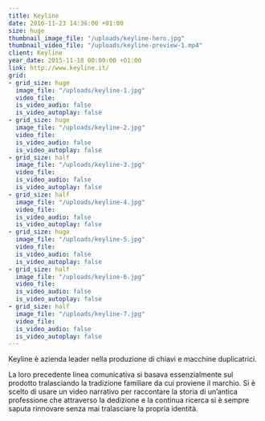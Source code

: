```yaml
---
title: Keyline
date: 2016-11-23 14:36:00 +01:00
size: huge
thumbnail_image_file: "/uploads/keyline-hero.jpg"
thumbnail_video_file: "/uploads/keyline-preview-1.mp4"
client: Keyline
year_date: 2015-11-18 00:00:00 +01:00
link: http://www.keyline.it/
grid:
- grid_size: huge
  image_file: "/uploads/keyline-1.jpg"
  video_file: 
  is_video_audio: false
  is_video_autoplay: false
- grid_size: huge
  image_file: "/uploads/keyline-2.jpg"
  video_file: 
  is_video_audio: false
  is_video_autoplay: false
- grid_size: half
  image_file: "/uploads/keyline-3.jpg"
  video_file: 
  is_video_audio: false
  is_video_autoplay: false
- grid_size: half
  image_file: "/uploads/keyline-4.jpg"
  video_file: 
  is_video_audio: false
  is_video_autoplay: false
- grid_size: huge
  image_file: "/uploads/keyline-5.jpg"
  video_file: 
  is_video_audio: false
  is_video_autoplay: false
- grid_size: half
  image_file: "/uploads/keyline-6.jpg"
  video_file: 
  is_video_audio: false
  is_video_autoplay: false
- grid_size: half
  image_file: "/uploads/keyline-7.jpg"
  video_file: 
  is_video_audio: false
  is_video_autoplay: false
---
```


Keyline è azienda leader nella produzione di chiavi e macchine duplicatrici.

La loro precedente linea comunicativa si basava essenzialmente sul prodotto tralasciando la tradizione familiare da cui proviene il marchio.
Si è scelto di usare un video narrativo per raccontare la storia di un’antica professione che attraverso la dedizione e la continua ricerca si è sempre saputa rinnovare senza mai tralasciare la propria identità.